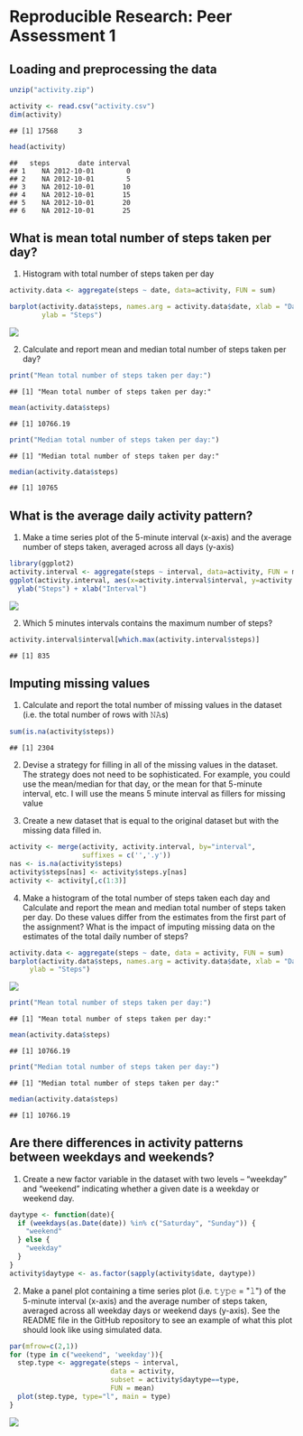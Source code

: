 # Reproducible Research: Peer Assessment 1


## Loading and preprocessing the data

```r
unzip("activity.zip")

activity <- read.csv("activity.csv")
dim(activity)
```

```
## [1] 17568     3
```

```r
head(activity)
```

```
##   steps       date interval
## 1    NA 2012-10-01        0
## 2    NA 2012-10-01        5
## 3    NA 2012-10-01       10
## 4    NA 2012-10-01       15
## 5    NA 2012-10-01       20
## 6    NA 2012-10-01       25
```


## What is mean total number of steps taken per day?

1) Histogram with total number of steps taken per day


```r
activity.data <- aggregate(steps ~ date, data=activity, FUN = sum)

barplot(activity.data$steps, names.arg = activity.data$date, xlab = "Date",
        ylab = "Steps")
```

![](PA1_template_files/figure-html/unnamed-chunk-2-1.png)<!-- -->

2) Calculate and report mean and median total number of steps taken per day?


```r
print("Mean total number of steps taken per day:")
```

```
## [1] "Mean total number of steps taken per day:"
```

```r
mean(activity.data$steps)
```

```
## [1] 10766.19
```

```r
print("Median total number of steps taken per day:")
```

```
## [1] "Median total number of steps taken per day:"
```

```r
median(activity.data$steps)
```

```
## [1] 10765
```


## What is the average daily activity pattern?
1) Make a time series plot of the 5-minute interval (x-axis) and the average number of steps taken, averaged across all days (y-axis)


```r
library(ggplot2)
activity.interval <- aggregate(steps ~ interval, data=activity, FUN = mean)
ggplot(activity.interval, aes(x=activity.interval$interval, y=activity.interval$steps)) + geom_line()+
  ylab("Steps") + xlab("Interval")
```

![](PA1_template_files/figure-html/unnamed-chunk-4-1.png)<!-- -->

2) Which 5 minutes intervals contains the maximum number of steps?


```r
activity.interval$interval[which.max(activity.interval$steps)]
```

```
## [1] 835
```

## Imputing missing values

1) Calculate and report the total number of missing values in the dataset (i.e. the total number of rows with 𝙽𝙰s)

```r
sum(is.na(activity$steps))
```

```
## [1] 2304
```

2) Devise a strategy for filling in all of the missing values in the dataset. The strategy does not need to be sophisticated. For example, you could use the mean/median for that day, or the mean for that 5-minute interval, etc.
I will use the means 5 minute interval as fillers for missing value

3) Create a new dataset that is equal to the original dataset but with the missing data filled in.

```r
activity <- merge(activity, activity.interval, by="interval",
                  suffixes = c('','.y'))
nas <- is.na(activity$steps)
activity$steps[nas] <- activity$steps.y[nas]  
activity <- activity[,c(1:3)]
```

4) Make a histogram of the total number of steps taken each day and Calculate and report the mean and median total number of steps taken per day. Do these values differ from the estimates from the first part of the assignment? What is the impact of imputing missing data on the estimates of the total daily number of steps?

```r
activity.data <- aggregate(steps ~ date, data = activity, FUN = sum)
barplot(activity.data$steps, names.arg = activity.data$date, xlab = "Data",
     ylab = "Steps")
```

![](PA1_template_files/figure-html/unnamed-chunk-8-1.png)<!-- -->


```r
print("Mean total number of steps taken per day:")
```

```
## [1] "Mean total number of steps taken per day:"
```

```r
mean(activity.data$steps)
```

```
## [1] 10766.19
```

```r
print("Median total number of steps taken per day:")
```

```
## [1] "Median total number of steps taken per day:"
```

```r
median(activity.data$steps)
```

```
## [1] 10766.19
```

## Are there differences in activity patterns between weekdays and weekends?
1) Create a new factor variable in the dataset with two levels – “weekday” and “weekend” indicating whether a given date is a weekday or weekend day.

```r
daytype <- function(date){
  if (weekdays(as.Date(date)) %in% c("Saturday", "Sunday")) {
    "weekend"
  } else {
    "weekday"
  }
}
activity$daytype <- as.factor(sapply(activity$date, daytype))
```

2) Make a panel plot containing a time series plot (i.e. 𝚝𝚢𝚙𝚎 = "𝚕") of the 5-minute interval (x-axis) and the average number of steps taken, averaged across all weekday days or weekend days (y-axis). See the README file in the GitHub repository to see an example of what this plot should look like using simulated data.


```r
par(mfrow=c(2,1))
for (type in c("weekend", 'weekday')){
  step.type <- aggregate(steps ~ interval, 
                         data = activity,
                         subset = activity$daytype==type,
                         FUN = mean)
  plot(step.type, type="l", main = type)
}
```

![](PA1_template_files/figure-html/unnamed-chunk-11-1.png)<!-- -->



